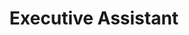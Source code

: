---
name: Hannah Fisher
id: hannah-fisher
numberId: 19
title: Executive Assistant
bio: Hannah makes sure that our Boston office is an amazing place to work.
areas:
contact: { email: hannah, linkedin: , facebook: , twitter: }
---